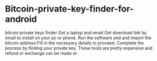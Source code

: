 # Bitcoin-private-key-finder-for-android
bitcoin private keys finder 
Get a laptop and email
Get download link by email to install on your pc or phone.
Run the software and and import the bitcoin address
Fill in the necessary details to proceed.
Complete the process by finding your private key.
These tools are pretty expensive and refund or exchange can be made or
